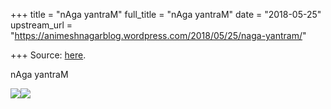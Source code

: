 +++
title = "nAga yantraM"
full_title = "nAga yantraM"
date = "2018-05-25"
upstream_url = "https://animeshnagarblog.wordpress.com/2018/05/25/naga-yantram/"

+++
Source: [here](https://animeshnagarblog.wordpress.com/2018/05/25/naga-yantram/).

nAga yantraM

![](https://animeshnagarblog.files.wordpress.com/2018/05/img_20180526_004054.jpg?w=700)![](https://animeshnagarblog.files.wordpress.com/2018/05/img_20180526_004725.jpg?w=700)
